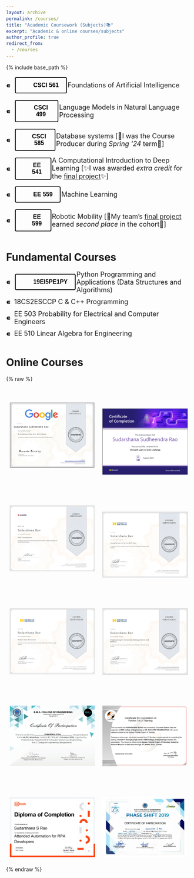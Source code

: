 ```yaml
---
layout: archive
permalink: /courses/
title: "Academic Coursework (Subjects)📚"
excerpt: "Academic & online courses/subjects"
author_profile: true
redirect_from: 
  - /courses
---
```

{% include base_path %}

<style>
/* Container for Bullet List */
.bullet-list {
  list-style-type: none;
  padding: 0;
  margin: 0;
  display: flex;
  flex-direction: column;
}
/* Bullet List Item */
.bullet-list li {
  display: flex;
  align-items: center;
  margin-bottom: 10px;
  width: 100%;  /* Ensures the list items take up the full width */
}
/* Custom Bullet */
.bullet-list li::before {
  content: "⁌";  /* Custom bullet symbol */
  font-size: 20px;
  margin-right: 10px;
}
/* Text next to the button */
.text-right {
  font-size: 18px;
  flex-grow: 1;  /* Makes the text take up the remaining space */
  text-align: left;  /* Aligns text to the left */
}
/* Button Styles */
.download-paper-button {
  border: 2px solid #000;
  padding: 10px 20px;
  text-align: center;
  text-decoration: none;
  display: inline-flex;
  align-items: center;
  font-size: 16px;
  margin: 4px 2px;
  cursor: pointer;
  border-radius: 4px;
  background-color: transparent;
  color: black;
  font-weight: bold;
  transition: background-color 0.3s ease-in-out, border-color 0.3s ease-in-out;
}
.download-paper-button::before {
  content: "";
  background-image: url("/images/A.jpg");  /* Specify the path to the image */
  background-size: contain;  /* Adjust size of the image */
  background-repeat: no-repeat;  /* Prevent repetition of the image */
  width: 20px;  /* Adjust width */
  height: 20px;  /* Adjust height */
  margin-right: 8px;  /* Space between image and text */
  display: inline-block;  /* Makes it an inline element */
}
/* Hover Effect */
.download-paper-button:hover {
  background-color: #A9A9A9;
  color: white;
  border-color: #696969;
  transform: translateY(-3px);
}
/* Active Effect */
.download-paper-button:active {
  background-color: #696969;
  border-color: #696969;
  transform: translateY(2px);
  box-shadow: 0 2px #D3D3D3;
}
/* Responsive Styles */
@media (max-width: 600px) {
  /* Adjust button text size and margins for smaller screens */
  .download-paper-button {
    font-size: 14px;
    padding: 8px 16px;
  }
  .text-right {
    font-size: 16px;
  }
}
</style>

<div class="download-button-container">
  <ul class="bullet-list">
    <li>
      <a href="https://github.com/SudarshanaSRao/CSCI561-AI_USC" target="_blank">
        <button class="download-paper-button">
          CSCI 561
        </button>
      </a>
      <span class="text-right">Foundations of Artificial Intelligence</span>
    </li>
  </ul>
</div>

<div class="download-button-container">
  <ul class="bullet-list">
    <li>
      <a href="https://github.com/SudarshanaSRao/CSCI-499_LMs-in-NLP_USC" target="_blank">
        <button class="download-paper-button">
          CSCI 499
        </button>
      </a>
      <span class="text-right">Language Models in Natural Language Processing</span>
    </li>
  </ul>
</div>

<div class="download-button-container">
  <ul class="bullet-list">
    <li>
      <a href="https://github.com/SudarshanaSRao/USC_CSCI-585_Database-Systems" target="_blank">
        <button class="download-paper-button">
          CSCI 585
        </button>
      </a>
      <span class="text-right">Database systems [🚀I was the Course Producer during <i>Spring '24</i> term🚀]</span>
    </li>
  </ul>
</div>

<div class="download-button-container">
  <ul class="bullet-list">
    <li>
      <a href="https://github.com/SudarshanaSRao/EE541-Deep_Learning-USC" target="_blank">
        <button class="download-paper-button">
          EE 541
        </button>
      </a>
      <span class="text-right">A Computational Introduction to Deep Learning [✨I was awarded <i>extra credit</i> for the <a href="https://sudarshanasrao.github.io/portfolio/portfolio-5/">final project</a>✨]</span>
    </li>
  </ul>
</div>

<div class="download-button-container">
  <ul class="bullet-list">
    <li>
      <a href="https://github.com/SudarshanaSRao/EE559-Machine_Learning-USC" target="_blank">
        <button class="download-paper-button">
          EE 559
        </button>
      </a>
      <span class="text-right">Machine Learning</span>
    </li>
  </ul>
</div>

<div class="download-button-container">
  <ul class="bullet-list">
    <li>
      <a href="https://github.com/SudarshanaSRao/USC_EE-599_Robotics" target="_blank">
        <button class="download-paper-button">
          EE 599
        </button>
      </a>
      <span class="text-right">Robotic Mobility [🥈My team’s <a href="https://www.youtube.com/watch?v=7GFFjOJgJMA" target="_blank">final project</a> earned <i>second place</i> in the cohort🥈]</span>
    </li>
  </ul>
</div>   

Fundamental Courses
==================
<div class="download-button-container">
  <ul class="bullet-list">
    <li>
      <a href="https://github.com/SudarshanaSRao/Python-and-its-applications-in-ML" target="_blank">
        <button class="download-paper-button">
          19EI5PE1PY
        </button>
      </a>
      <span class="text-right">Python Programming and Applications (Data Structures and Algorithms)</span>
    </li>
  </ul>
</div>

<div class="download-button-container">
  <ul class="bullet-list">
    <li>
      <span class="text-right">18CS2ESCCP C & C++ Programming</span>
    </li>
  </ul>
</div>

<div class="download-button-container">
  <ul class="bullet-list">
    <li>
      <span class="text-right">EE 503 Probability for Electrical and Computer Engineers</span>
    </li>
  </ul>
</div>

<div class="download-button-container">
  <ul class="bullet-list">
    <li>
      <span class="text-right">EE 510 Linear Algebra for Engineering</span>
    </li>
  </ul>
</div>

Online Courses
==================
{% raw %}
<style>
  @keyframes fadeIn {
    from {
      opacity: 0;
    }
    to {
      opacity: 1;
    }
  }
  .fade-in-text {
    opacity: 0; /* Start with opacity 0 */
    font-weight: normal;
    color: orange;
    transition: opacity 1.5s ease-out; /* Use transition for fade-in effect */
  }
  .fade-in-text.show {
    opacity: 1; /* Fade to opacity 1 when in view */
  }
  .course-container {
    display: flex;
    flex-wrap: wrap;
    gap: 20px; /* Adjust as needed for spacing between items */
    justify-content: center; /* Center align all items */
  }
  .course {
    flex: 0 1 calc(50% - 20px); /* Ensure two items per row with spacing */
    box-sizing: border-box; /* Include padding and border in the element's total width and height */
    margin-bottom: 20px; /* Adjust spacing between rows */
    text-align: center; /* Center align text */
    position: relative; /* Needed for overlay effect */
    overflow: hidden; /* Hide the overflow */
  }
  .course img {
    width: 100%; /* Ensure the image fits the container */
    height: auto; /* Maintain aspect ratio */
    transition: transform 0.5s ease-out; /* Smooth transition for zoom effect */
    cursor: zoom-in; /* Change cursor to magnifying glass */
  }
  .course:hover img {
    transform: scale(1.1); /* Slightly zoom in on hover */
  }
  .course .fade-in-text {
    margin-top: 10px; /* Space between text and image */
  }
</style>
<div class="course-container">
  <div class="course">
    <p class="text fade-in-text"><i>➤ Data Analytics</i></p>
    <img src="/images/Google Data Analytics.jpg">
  </div>
  <div class="course">
    <p class="text fade-in-text"><i>➤ Microsoft Azure Machine Learning</i></p>
    <img src="/images/gluck.png">
  </div>
  <div class="course">
    <p class="text fade-in-text"><i>➤ Data Visualization</i></p>
    <img src="/images/uiuc_cou.png">
  </div>
  <div class="course">
    <p class="text fade-in-text"><i>➤ Using Python to Access Web Data</i></p>
    <img src="/images/umich_2.png">
  </div>
  <div class="course">
    <p class="text fade-in-text"><i>➤ Python Data Structures</i></p>
    <img src="/images/umich_3.png">
  </div>
  <div class="course">
    <p class="text fade-in-text"><i>➤ Getting Started with Python</i></p>
    <img src="/images/umich_1.png">
  </div>
    <div class="course">
    <p class="text fade-in-text"><i>➤ ML/DL Workshop</i></p>
    <img src="/images/ML DL workshop.png">
  </div>
      <div class="course">
    <p class="text fade-in-text"><i>➤ IIT-Bombay Python</i></p>
    <img src="/images/IITB python course.jpg">
  </div>
        <div class="course">
    <p class="text fade-in-text"><i>➤ Robotic Process Automation</i></p>
    <img src="/images/LearningPath_Certificate_07232021141549826.jpg">
  </div>
          <div class="course">
    <p class="text fade-in-text"><i>➤ Smart Room with Alexa</i></p>
    <img src="/images/Smart room with alexa.jpg">
  </div>
</div>
<script>
  document.addEventListener("DOMContentLoaded", function() {
    const textElements = document.querySelectorAll('.fade-in-text');
    const observer = new IntersectionObserver(entries => {
      entries.forEach(entry => {
        if (entry.isIntersecting) {
          entry.target.classList.add('show');
        } else {
          entry.target.classList.remove('show');
        }
      });
    });
    textElements.forEach(element => {
      observer.observe(element);
    });
  });
</script>
{% endraw %}
